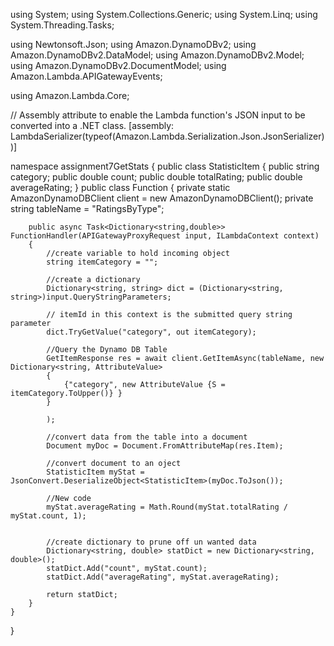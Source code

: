 using System;
using System.Collections.Generic;
using System.Linq;
using System.Threading.Tasks;

using Newtonsoft.Json;
using Amazon.DynamoDBv2;
using Amazon.DynamoDBv2.DataModel;
using Amazon.DynamoDBv2.Model;
using Amazon.DynamoDBv2.DocumentModel;
using Amazon.Lambda.APIGatewayEvents;

using Amazon.Lambda.Core;

// Assembly attribute to enable the Lambda function's JSON input to be converted into a .NET class.
[assembly: LambdaSerializer(typeof(Amazon.Lambda.Serialization.Json.JsonSerializer))]

namespace assignment7GetStats
{
    public class StatisticItem
    {
        public string category;
        public double count;
        public double totalRating;
        public double averageRating;
    }
    public class Function
    {
        private static AmazonDynamoDBClient client = new AmazonDynamoDBClient();
        private string tableName = "RatingsByType";

        public async Task<Dictionary<string,double>> FunctionHandler(APIGatewayProxyRequest input, ILambdaContext context)
        {
            //create variable to hold incoming object
            string itemCategory = "";

            //create a dictionary
            Dictionary<string, string> dict = (Dictionary<string, string>)input.QueryStringParameters;

            // itemId in this context is the submitted query string parameter
            dict.TryGetValue("category", out itemCategory);

            //Query the Dynamo DB Table
            GetItemResponse res = await client.GetItemAsync(tableName, new Dictionary<string, AttributeValue>
            {
                {"category", new AttributeValue {S = itemCategory.ToUpper()} }
            }

            );

            //convert data from the table into a document
            Document myDoc = Document.FromAttributeMap(res.Item);

            //convert document to an oject
            StatisticItem myStat = JsonConvert.DeserializeObject<StatisticItem>(myDoc.ToJson());

            //New code
            myStat.averageRating = Math.Round(myStat.totalRating / myStat.count, 1);


            //create dictionary to prune off un wanted data
            Dictionary<string, double> statDict = new Dictionary<string, double>();
            statDict.Add("count", myStat.count);
            statDict.Add("averageRating", myStat.averageRating);

            return statDict;
        }
    }
}
